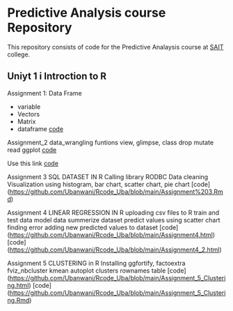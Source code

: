# Predictive Analysis course Repository
This repository consists of code for the Predictive Analaysis course at [SAIT](https://www.sait.ca/) college.

## Uniyt 1 i Introction to R

Assignment 1: Data Frame
- variable
- Vectors
- Matrix
- dataframe
[code](https://github.com/Ubanwani/Rcode_Uba/blob/main/dframe.R)

Assignment_2 data_wrangling
funtions
view, glimpse, class
drop
mutate
read
ggplot
[code](https://github.com/Ubanwani/Rcode_Uba/blob/main/ASSIGNMENT2_DATA_WRANGLING.R)

Use this link
[code](https://github.com/Ubanwani/Rcode_Uba/blob/main/ASSIGNMENT2_DATA_WRANGLING.R)

Assignment 3 SQL DATASET IN R
Calling library RODBC
Data cleaning
Visualization using
 histogram, bar chart, scatter chart, pie chart
[code] (https://github.com/Ubanwani/Rcode_Uba/blob/main/Assignment%203.Rmd)

 Assignment 4 LINEAR REGRESSION IN R
 uploading csv files to R
 train and test data
 model data
 summerize dataset
 predict values using scatter chart
 finding error 
 adding new predicted values to dataset
 [code] (https://github.com/Ubanwani/Rcode_Uba/blob/main/Assignment4.html)
 [code] (https://github.com/Ubanwani/Rcode_Uba/blob/main/Assignment4_2.html)
 
Assignment 5 CLUSTERING in R
Installing ggfortify, factoextra
fviz_nbcluster
kmean
autoplot
clusters
rownames
table
[code] (https://github.com/Ubanwani/Rcode_Uba/blob/main/Assignment_5_Clustering.html)
[code] (https://github.com/Ubanwani/Rcode_Uba/blob/main/Assignment_5_Clustering.Rmd)
